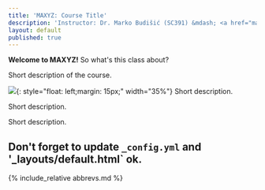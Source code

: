 ```yaml
---
title: 'MAXYZ: Course Title'
description: 'Instructor: Dr. Marko Budišić (SC391) &mdash; <a href="mailto:mbudisic@clarkson.edu">mbudisic@clarkson.edu</a> &mdash; MoWeFr 3-3.50p  (SC340) '
layout: default
published: true
---
```


**Welcome to MAXYZ!** So what's this class about?

Short description of the course.

![](https://rogueplanet.tv/wp-content/uploads/2014/09/jurassic-park-jeff-goldblum-tyrannosaur.jpg){: style="float: left;margin: 15px;" width="35%"} Short description.

Short description.

Short description.

Don't forget to update `_config.yml` and '_layouts/default.html` ok.
---

{% include_relative abbrevs.md %}
